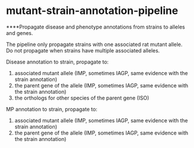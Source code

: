 # mutant-strain-annotation-pipeline
****Propagate disease and phenotype annotations from strains to alleles and genes.

The pipeline only propagate strains with one associated  rat mutant allele.  
Do not propagate when strains have multiple associated alleles.

Disease annotation to strain, propagate to:
1. associated mutant allele (IMP, sometimes IAGP, same evidence with the strain annotation)
2. the parent gene of the allele (IMP, sometimes IAGP, same evidence with the strain annotation)
3. the orthologs for other species  of the parent gene (ISO)

MP annotation to strain, propagate to:
1. associated mutant allele (IMP, sometimes IAGP, same evidence with the strain annotation)
2. the parent gene of the allele (IMP, sometimes IAGP, same evidence with the strain annotation)
